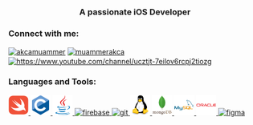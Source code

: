 <h3 align="center">A passionate iOS Developer</h3>  
  
<h3 align="left">Connect with me:</h3>  
<p align="left">  
<a href="https://twitter.com/akcamuammer" target="blank"><img align="center" src="https://raw.githubusercontent.com/rahuldkjain/github-profile-readme-generator/master/src/images/icons/Social/twitter.svg" alt="akcamuammer" height="30" width="40" /></a>  
<a href="https://linkedin.com/in/muammerakca" target="blank"><img align="center" src="https://raw.githubusercontent.com/rahuldkjain/github-profile-readme-generator/master/src/images/icons/Social/linked-in-alt.svg" alt="muammerakca" height="30" width="40" /></a>  
<a href="https://www.youtube.com/channel/UCZTjt-7EILOv6RCpj2TIoZg" target="blank"><img align="center" src="https://raw.githubusercontent.com/rahuldkjain/github-profile-readme-generator/master/src/images/icons/Social/youtube.svg" alt="https://www.youtube.com/channel/ucztjt-7eilov6rcpj2tiozg" height="30" width="40" /></a>  
</p>  
  
<h3 align="left">Languages and Tools:</h3>  
<p align="left">
  <a href="https://developer.apple.com/swift/" target="_blank" rel="noreferrer">
    <img src="https://raw.githubusercontent.com/devicons/devicon/master/icons/swift/swift-original.svg" alt="swift" width="40" height="40" />
  </a>
 
  
  <a href="https://www.cprogramming.com/" target="_blank" rel="noreferrer">
    <img src="https://raw.githubusercontent.com/devicons/devicon/master/icons/c/c-original.svg" alt="c" width="40" height="40" />
  </a>
  <a href="https://www.java.com" target="_blank" rel="noreferrer">
    <img src="https://raw.githubusercontent.com/devicons/devicon/master/icons/java/java-original.svg" alt="java" width="40" height="40" />
  </a>
  <a href="https://firebase.google.com/" target="_blank" rel="noreferrer">
    <img src="https://www.vectorlogo.zone/logos/firebase/firebase-icon.svg" alt="firebase" width="40" height="40" />
  </a>
  <a href="https://git-scm.com/" target="_blank" rel="noreferrer">
    <img src="https://www.vectorlogo.zone/logos/git-scm/git-scm-icon.svg" alt="git" width="40" height="40" />
  </a>
  <a href="https://www.linux.org/" target="_blank" rel="noreferrer">
    <img src="https://raw.githubusercontent.com/devicons/devicon/master/icons/linux/linux-original.svg" alt="linux" width="40" height="40" />
  </a>
  <a href="https://www.mongodb.com/" target="_blank" rel="noreferrer">
    <img src="https://raw.githubusercontent.com/devicons/devicon/master/icons/mongodb/mongodb-original-wordmark.svg" alt="mongodb" width="40" height="40" />
  </a>
  <a href="https://www.mysql.com/" target="_blank" rel="noreferrer">
    <img src="https://raw.githubusercontent.com/devicons/devicon/master/icons/mysql/mysql-original-wordmark.svg" alt="mysql" width="40" height="40" />
  </a>
  <a href="https://www.oracle.com/" target="_blank" rel="noreferrer">
    <img src="https://raw.githubusercontent.com/devicons/devicon/master/icons/oracle/oracle-original.svg" alt="oracle" width="40" height="40" />
  </a>
  <a href="https://www.figma.com/" target="_blank" rel="noreferrer">
    <img src="https://www.vectorlogo.zone/logos/figma/figma-icon.svg" alt="figma" width="40" height="40" />
  </a>
  
</p>
